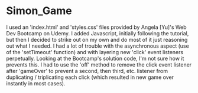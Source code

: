 # Simon_Game

I used an 'index.html' and 'styles.css' files provided by Angela [Yu]'s Web Dev Bootcamp on Udemy. I added Javascript, initially following the tutorial, 
but then I decided to strike out on my own and do most of it just reasoning out what I needed. I had a lot of trouble with the asynchronous aspect (use
of the 'setTimeout' function) and with layering new 'click' event listeners perpetually. Looking at the Bootcamp's solution code, I'm not sure how it
prevents this. I had to use the 'off' method to remove the click event listener after 'gameOver' to prevent a second, then third, etc. listener from 
duplicating / triplicating each click (which resulted in new game over instantly in most cases). 
